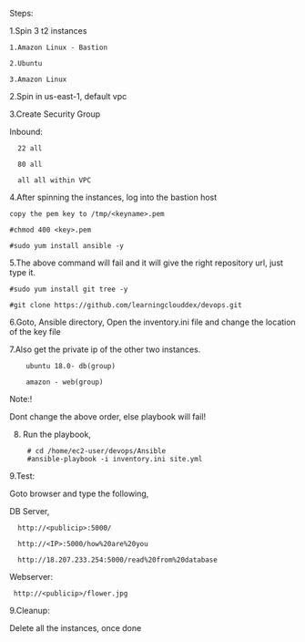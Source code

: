 Steps:

1.Spin 3 t2 instances

    1.Amazon Linux - Bastion

    2.Ubuntu

    3.Amazon Linux

2.Spin in us-east-1, default vpc

3.Create Security Group

  Inbound:

      22 all

      80 all

      all all within VPC 

4.After spinning the instances, log into the bastion host

    copy the pem key to /tmp/<keyname>.pem
    
    #chmod 400 <key>.pem

    #sudo yum install ansible -y

5.The above command will fail and it will give the right repository url, just type it.

    #sudo yum install git tree -y

    #git clone https://github.com/learningclouddex/devops.git

6.Goto, Ansible directory, Open the inventory.ini file and change the location of the key file

7.Also get the private ip of the other two instances.
       
        ubuntu 18.0- db(group)
        
        amazon - web(group)

Note:!

Dont change the above order, else playbook will fail!

8. Run the playbook,

        # cd /home/ec2-user/devops/Ansible
        #ansible-playbook -i inventory.ini site.yml 

9.Test:

Goto browser and type the following,

DB Server,

      http://<publicip>:5000/
      
      http://<IP>:5000/how%20are%20you
      
      http://18.207.233.254:5000/read%20from%20database

Webserver:

     http://<publicip>/flower.jpg

9.Cleanup:

Delete all the instances, once done

